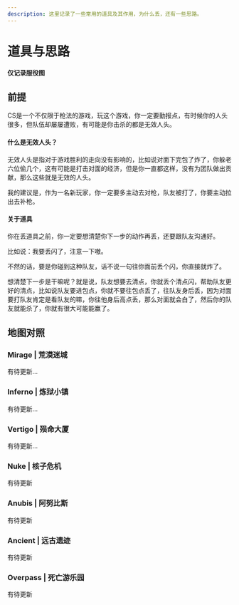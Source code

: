 ```yaml
---
description: 这里记录了一些常用的道具及其作用，为什么丢，还有一些思路。
---
```


# 道具与思路

**仅记录服役图**

## 前提

CS是一个不仅限于枪法的游戏，玩这个游戏，你一定要勤报点，有时候你的人头很多，但队伍却屡屡遭败，有可能是你击杀的都是无效人头。

#### 什么是无效人头？

无效人头是指对于游戏胜利的走向没有影响的，比如说对面下完包了炸了，你躲老六位偷几个，这有可能是打击对面的经济，但是你一直都这样，没有为团队做出贡献，那么这些就是无效的人头。

我的建议是，作为一名新玩家，你一定要多主动去对枪，队友被打了，你要主动拉出去补枪。

#### 关于道具

你在丢道具之前，你一定要想清楚你下一步的动作再丢，还要跟队友沟通好。

比如说：我要丢闪了，注意一下嗷。

不然的话，要是你碰到这种队友，话不说一句往你面前丢个闪，你直接就炸了。

想清楚下一步是干嘛呢？就是说，队友想要去清点，你就丢个清点闪，帮助队友更好的清点，比如说队友要进包点，你就不要往包点丢了，往队友身后丢，因为对面要打队友肯定是看队友的嘛，你往他身后高点丢，那么对面就会白了，然后你的队友就能杀了，你就有很大可能能赢了。

## 地图对照

### Mirage | 荒漠迷城

有待更新...

### Inferno | 炼狱小镇

有待更新...

### Vertigo | 殒命大厦

有待更新...

### Nuke | 核子危机

有待更新

### Anubis | 阿努比斯

有待更新

### Ancient | 远古遗迹

有待更新

### Overpass | 死亡游乐园

有待更新
